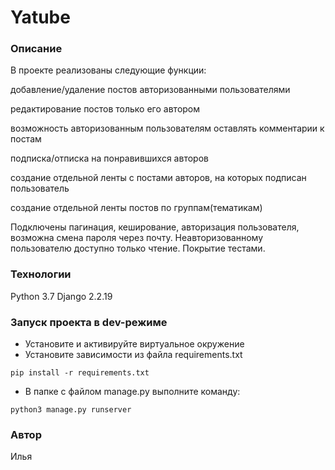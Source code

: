# Yatube
### Описание
В проекте реализованы следующие функции:

добавление/удаление постов авторизованными пользователями

редактирование постов только его автором

возможность авторизованным пользователям оставлять комментарии к постам

подписка/отписка на понравившихся авторов

создание отдельной ленты с постами авторов, на которых подписан пользователь

создание отдельной ленты постов по группам(тематикам)

Подключены пагинация, кеширование, авторизация пользователя, возможна смена пароля через почту. Неавторизованному пользователю доступно только чтение. Покрытие тестами.
### Технологии
Python 3.7
Django 2.2.19
### Запуск проекта в dev-режиме
- Установите и активируйте виртуальное окружение
- Установите зависимости из файла requirements.txt
```
pip install -r requirements.txt
``` 
- В папке с файлом manage.py выполните команду:
```
python3 manage.py runserver
```
### Автор
Илья
